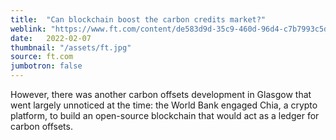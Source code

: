 ```yaml
---
title:  "Can blockchain boost the carbon credits market?"
weblink: "https://www.ft.com/content/de583d9d-35c9-460d-96d4-c7b7993c5d59"
date:   2022-02-07
thumbnail: "/assets/ft.jpg"
source: ft.com
jumbotron: false
---
```

However, there was another carbon offsets development in Glasgow that went largely unnoticed at the time: the World Bank engaged Chia, a crypto platform, to build an open-source blockchain that would act as a ledger for carbon offsets.
